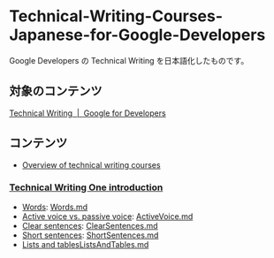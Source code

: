 # Technical-Writing-Courses-Japanese-for-Google-Developers
Google Developers の Technical Writing を日本語化したものです。

## 対象のコンテンツ
<a href="https://developers.google.com/tech-writing">Technical Writing  |  Google for Developers</a>

## コンテンツ
- <a href="https://developers.google.com/tech-writing/overview">Overview of technical writing courses </a>

### <a href="https://developers.google.com/tech-writing/one">Technical Writing One introduction</a>
- <a href="https://developers.google.com/tech-writing/one/words">Words</a>: [Words.md](./docs/one/Words.md)
- <a href="https://developers.google.com/tech-writing/one/active-voice">Active voice vs. passive voice</a>: [ActiveVoice.md](./docs/one/02.ActiveVoice.md)
- <a href="https://developers.google.com/tech-writing/one/clear-sentences">Clear sentences</a>: [ClearSentences.md](./docs/one/03.ClearSentences.md)
- <a href="https://developers.google.com/tech-writing/one/short-sentences">Short sentences</a>: [ShortSentences.md](./docs/one/04.ShortSentences.md)
- <a href="https://developers.google.com/tech-writing/one/lists-and-tables">Lists and tables</a>[ListsAndTables.md](./docs/one/05.ListsAndTables.md)